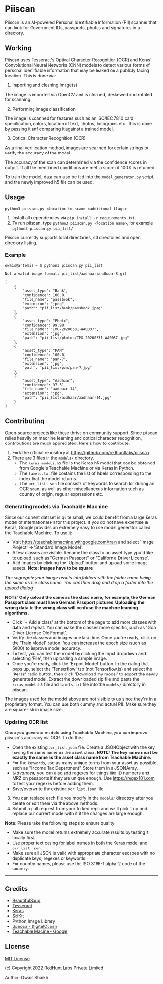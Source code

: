 # Piiscan

Piiscan is an AI-powered Personal Identifiable Information (PII) scanner that can look for Government IDs, passports, photos and signatures in a directory.

## Working
Piiscan uses Tesseract's Optical Character Recognition (OCR) and Keras' Convolutional Neural Networks (CNN) models to detect various forms of personal identifiable information that may be leaked on a publicly facing location. This is done via:

1. Importing and cleaning image(s)

The image is imported via OpenCV and is cleaned, deskewed and rotated for scanning.

2. Performing image classification

The image is scanned for features such as an ISO/IEC 7810 card specification, colors, location of text, photos, holograms etc. This is done by passing it anf comparing it against a trained model.

3. Optical Character Recognition (OCR)

As a final verification method, images are scanned for certain strings to verify the accuracy of the model.

The accuracy of the scan can determined via the confidence scores in output. If all the mentioned conditions are met, a score of 100.0 is returned. 

To train the model, data can also be fed into the `model_generator.py` script, and the newly improved h5 file can be used.

## Usage
```
python3 piiscan.py <location to scan> <additional flags>
```
1. Install all dependencies via `pip install -r requirements.txt`.
2. To run piiscan, type `python3 piiscan.py <location name>`, for example `python3 piiscan.py pii_list/`

Piiscan currently supports local directories, s3 directories and open directory listing. 

### Example
```
owais@artemis ~ $ python3 piiscan.py pii_list

Not a valid image format: pii_list/aadhaar/aadhaar-8.gif

[
    {
        "asset_type": "Bank",
        "confidence": 100.0,
        "file_name": "passbook",
        "extension": "jpeg",
        "path": "pii_list/bank/passbook.jpeg"
    },
    {
        "asset_type": "Photo",
        "confidence": 99.98,
        "file_name": "IMG-20200331-WA0037",
        "extension": "jpg",
        "path": "pii_list/photos/IMG-20200331-WA0037.jpg"
    },
    {
        "asset_type": "PAN",
        "confidence": 100.0,
        "file_name": "pan-7",
        "extension": "jpg",
        "path": "pii_list/pan/pan-7.jpg"
    },
    {
        "asset_type": "Aadhaar",
        "confidence": 97.31,
        "file_name": "aadhaar-14",
        "extension": "jpg",
        "path": "pii_list/aadhaar/aadhaar-14.jpg"
    }
]
```

## Contributing
Open-source projects like these thrive on community support. Since piiscan relies heavily on machine learning and optical character recognition,  contributions are much appreciated. Here's how to contribute:

1. Fork the official repository at https://github.com/redhuntlabs/piiscan
2. There are 3 files in the `models/` directory. 
    - The `keras_models.h5` file is the Keras h5 model that can be obtained from Google's Teachable Machine or via Keras in Python.
    - The `labels.txt` file contains the list of labels corresponding to the index that the model returns. 
    - The `ocr_list.json` file consists of keywords to search for during an OCR scan, as well as other miscellaneous information such as country of origin, regular expressions etc.

### Generating models via Teachable Machine
Since our current dataset is quite small, we could benefit from a large Keras model of international PII for this project. If you do not have expertise in Keras, Google provides an extremely easy to use model generator called the Teachable Machine. To use it:
- Visit https://teachablemachine.withgoogle.com/train and select 'Image Project' → 'Standard Image Model'.
- A few classes are visible. Rename the class to an asset type ypu'd like to upload, such as "German Passport" or "California Driver License".
- Add images by clicking the 'Upload' button and upload some image assets. **Note: images have to be square**

*Tip: segregate your image assets into folders with the folder name being the same as the class name. You can then drag and drop a folder into the upload dialog.*

**NOTE: Only upload the same as the class name, for example, the German Passport class must have German Passport pictures. Uploading the wrong data to the wrong class will confuse the machine learning algorithms.** 
- Click '+ Add a class' at the bottom of the page to add more classes with data and repeat. You can make the classes more specific, such as "Goa Driver License Old Format".
- Verify the classes and images one last time. Once you're ready, click on the 'Train Model' button. You can increase the epoch size (such as 5000) to improve model accuracy.
- To test, you can test the model by clicking the Input dropdown and selecting 'File', then uploading a sample image.
- Once you're ready, click the 'Export Model' button. In the dialog that pops up, select the 'Tensorflow' tab (not Tensorflow.js) and select the 'Keras' radio button, then click 'Download my model' to export the newly generated model. Extract the downloaded zip file and paste the `keras_model.h5` file and `labels.txt` file into the `models/` directory in piiscan.

The images used for the model above are not visible to us since they're in a proprietary format. You can use both dummy and actual PII. Make sure they are square-ish in image size. 

### Updating OCR list
Once you generate models using Teachable Machine, you can improve piiscan's accuracy via OCR. To do this:
- Open the existing `ocr_list.json` file. Create a JSONObject with the key having the same name as the asset class. **NOTE: The key name must be exactly the same as the asset class name from Teachable Machine.**
- For the `keywords`, use as many unique terms from your asset as possible, such as "Income Tax Department". Store them in a JSONArray.
- *(Advanced)* you can also add regexes for things like ID numbers and MRZ on passports if they are unique enough. Use https://regex101.com to test your regexes before adding them.
- Save/overwrite the existing `ocr_list.json` file.

3. You can replace each file you modify in the `models/` directory after you create or edit them via the above methods.
4. Submit a pull request from your forked repo and we'll pick it up and replace our current model with it if the changes are large enough.

**Note:** Please take the following steps to ensure quality
- Make sure the model returns extremely accurate results by testing it locally first. 
- Use proper text casing for label names in both the Keras model and `ocr_list.json`. 
- Make sure all JSON is valid with appropriate character escapes with no duplicate keys, regexes or keywords. 
- For country names, please use the ISO 3166-1 alpha-2 code of the country.

<!--
### Flags

- #### (Work in progress) `--validate-aadhaar`
Uses UIDAI APIs to validate any Aadhaar cards found and checks if they actually exist. Helps avoid false positives.

- #### (Work in progress) `--model=<h5 file>`
Use a custom model with the script.

- #### (Work in progress) `--retrain`
Classifies scanned images into folders and retrains the model on them. Asks user if a document is of a certain type via (Y/n) or if a new data class must be created. 
-->

---

## Credits

- [BeautifulSoup](https://beautiful-soup-4.readthedocs.io/en/latest/)
- [Tesseract](https://github.com/madmaze/pytesseract)
- [Keras](https://keras.io/)
- [SciKit](https://scikit-learn.org/)
- Python Image Library
- [Spaces - DigitalOcean](https://www.digitalocean.com/products/spaces)
- [Teachable Macine - Google](https://teachablemachine.withgoogle.com/) 

## License

[MIT License](LICENSE)

(c) Copyright 2022 RedHunt Labs Private Limited

Author: Owais Shaikh
